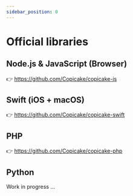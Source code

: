 ```yaml
---
sidebar_position: 0
---
```


# Official libraries

## Node.js & JavaScript (Browser)

👉 https://github.com/Copicake/copicake-js

## Swift (iOS + macOS)

👉 https://github.com/Copicake/copicake-swift

## PHP

👉 https://github.com/Copicake/copicake-php

## Python

Work in progress ...
